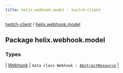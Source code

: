 ```yaml
---
title: helix.webhook.model - twitch-client
---
```


[twitch-client](../index.html) / [helix.webhook.model](./index.html)

## Package helix.webhook.model

### Types

| [Webhook](-webhook/index.html) | `data class Webhook : `[`AbstractResource`](../helix.http.model/-abstract-resource/index.html) |

